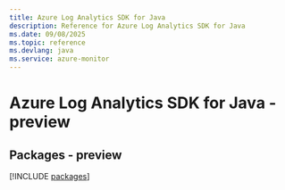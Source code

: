```yaml
---
title: Azure Log Analytics SDK for Java
description: Reference for Azure Log Analytics SDK for Java
ms.date: 09/08/2025
ms.topic: reference
ms.devlang: java
ms.service: azure-monitor
---
```

# Azure Log Analytics SDK for Java - preview
## Packages - preview
[!INCLUDE [packages](log-analytics-index.md)]